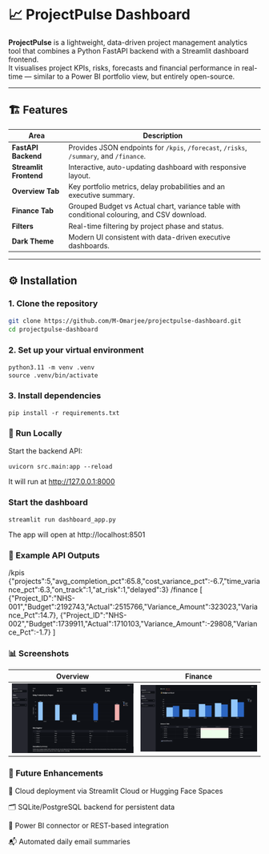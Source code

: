 # 📈 ProjectPulse Dashboard

**ProjectPulse** is a lightweight, data-driven project management analytics tool that combines a Python FastAPI backend with a Streamlit dashboard frontend.  
It visualises project KPIs, risks, forecasts and financial performance in real-time — similar to a Power BI portfolio view, but entirely open-source.

---

## 🏗️ Features

| Area | Description |
|------|--------------|
| **FastAPI Backend** | Provides JSON endpoints for `/kpis`, `/forecast`, `/risks`, `/summary`, and `/finance`. |
| **Streamlit Frontend** | Interactive, auto-updating dashboard with responsive layout. |
| **Overview Tab** | Key portfolio metrics, delay probabilities and an executive summary. |
| **Finance Tab** | Grouped Budget vs Actual chart, variance table with conditional colouring, and CSV download. |
| **Filters** | Real-time filtering by project phase and status. |
| **Dark Theme** | Modern UI consistent with data-driven executive dashboards. |

---

## ⚙️ Installation

### 1. Clone the repository
```bash
git clone https://github.com/M-Omarjee/projectpulse-dashboard.git
cd projectpulse-dashboard
```
### 2. Set up your virtual environment
```
python3.11 -m venv .venv
source .venv/bin/activate
```
### 3. Install dependencies
```
pip install -r requirements.txt
```
### 🚀 Run Locally
Start the backend API:
```
uvicorn src.main:app --reload
```
It will run at http://127.0.0.1:8000
### Start the dashboard
```
streamlit run dashboard_app.py
```
The app will open at http://localhost:8501
### 🧮 Example API Outputs
/kpis
{"projects":5,"avg_completion_pct":65.8,"cost_variance_pct":-6.7,"time_variance_pct":6.3,"on_track":1,"at_risk":1,"delayed":3}
/finance
[
  {"Project_ID":"NHS-001","Budget":2192743,"Actual":2515766,"Variance_Amount":323023,"Variance_Pct":14.7},
  {"Project_ID":"NHS-002","Budget":1739911,"Actual":1710103,"Variance_Amount":-29808,"Variance_Pct":-1.7}
]

### 📊 Screenshots

| Overview | Finance |
|-----------|----------|
| ![Overview Dashboard](docs/Overview.png) | ![Finance Dashboard](docs/Finance.png) |

### 🧠 Future Enhancements
🔄 Cloud deployment via Streamlit Cloud or Hugging Face Spaces

🗂️ SQLite/PostgreSQL backend for persistent data

🧩 Power BI connector or REST-based integration

📬 Automated daily email summaries
